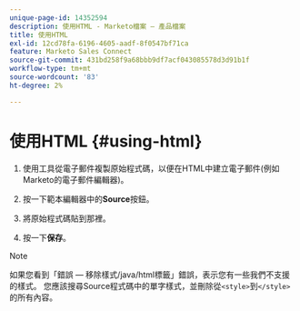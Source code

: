 ```yaml
---
unique-page-id: 14352594
description: 使用HTML - Marketo檔案 — 產品檔案
title: 使用HTML
exl-id: 12cd78fa-6196-4605-aadf-8f0547bf71ca
feature: Marketo Sales Connect
source-git-commit: 431bd258f9a68bbb9df7acf043085578d3d91b1f
workflow-type: tm+mt
source-wordcount: '83'
ht-degree: 2%

---
```


# 使用HTML {#using-html}

1. 使用工具從電子郵件複製原始程式碼，以便在HTML中建立電子郵件(例如Marketo的電子郵件編輯器)。

1. 按一下範本編輯器中的&#x200B;**Source**&#x200B;按鈕。

1. 將原始程式碼貼到那裡。

1. 按一下&#x200B;**保存**。

>[!NOTE]
>
>如果您看到「錯誤 — 移除樣式/java/html標籤」錯誤，表示您有一些我們不支援的樣式。 您應該搜尋Source程式碼中的單字樣式，並刪除從`<style>`到`</style>`的所有內容。

